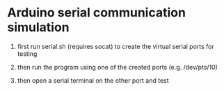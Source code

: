 # Arduino serial communication simulation

1.  first run serial.sh (requires socat) to create the virtual serial ports for testing

2. then run the program using one of the created ports (e.g. /dev/pts/10)

3. then open a serial terminal on the other port and test
